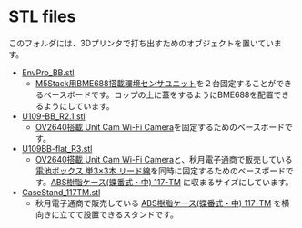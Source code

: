 # STL files

このフォルダには、3Dプリンタで打ち出すためのオブジェクトを置いています。

* [EnvPro_BB.stl](./EnvPro_BB.stl "Unit ENV-Pro用ベースボード")
  * [M5Stack用BME688搭載環境センサユニット](https://docs.m5stack.com/en/unit/ENV%20Pro%20Unit)を２台固定することができるベースボードです。コップの上に蓋をするようにBME688を配置できるようにしています。
* [U109-BB_R2.1.stl](./U109-BB_R2.1.stl "Unit CAM用ベースボード(1)")
  * [OV2640搭載 Unit Cam Wi-Fi Camera](https://docs.m5stack.com/en/unit/unit_cam)を固定するためのベースボードです。
* [U109BB-flat_R3.stl](./U109BB-flat_R3.stl "Unit CAM用ベースボード(2)")
  * [OV2640搭載 Unit Cam Wi-Fi Camera](https://docs.m5stack.com/en/unit/unit_cam)と、秋月電子通商で販売している[電池ボックス 単3×3本 リード線](https://akizukidenshi.com/catalog/g/g102667/)を同時に固定するためのベースボードです。[ABS樹脂ケース(蝶番式・中) 117-TM](https://akizukidenshi.com/catalog/g/g107401/) に収まるサイズにしています。
* [CaseStand_117TM.stl](./CaseStand_117TM.stl "ABS樹脂ケース 117-TM用のスタンド")
  * 秋月電子通商で販売している [ABS樹脂ケース(蝶番式・中) 117-TM](https://akizukidenshi.com/catalog/g/g107401/) を横向きに立てて設置できるスタンドです。
